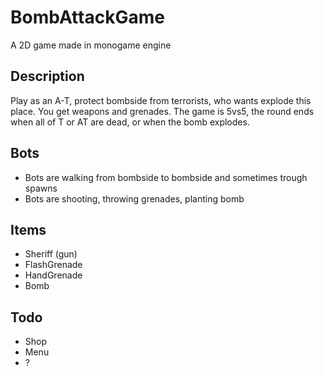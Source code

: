 # BombAttackGame
A 2D game made in monogame engine

## Description
Play as an A-T, protect bombside from terrorists, who wants explode this place.
You get weapons and grenades. The game is 5vs5, the round ends when all of T or AT are dead, or when the bomb explodes.

## Bots
- Bots are walking from bombside to bombside and sometimes trough spawns
- Bots are shooting, throwing grenades, planting bomb

## Items
- Sheriff (gun)
- FlashGrenade
- HandGrenade
- Bomb

## Todo
- Shop
- Menu
- ?
